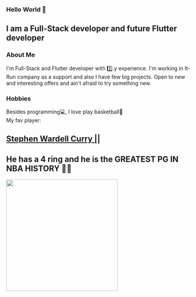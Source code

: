 ### Hello World 👋
## I am a Full-Stack developer and future Flutter developer
### About Me
I'm Full-Stack and Flutter developer with 1️⃣.y experience. I'm working in It-Run company as a support and also I have few big projects.
Open to new and interesting offers and ain't afraid to try something new.
### Hobbies
Besides programming💻, I love play basketball🏀
<br>
My fav player:
## <a href="https://en.wikipedia.org/wiki/Stephen_Curry"> Stephen Wardell Curry || </a>
## He has a 4 ring and he is the GREATEST PG IN NBA HISTORY 👨‍🍳
<img src="https://pbs.twimg.com/media/FW24UmmUcAANYe1?format=jpg&name=medium" style="width:300px"/>
<!-- ### Skills -->
